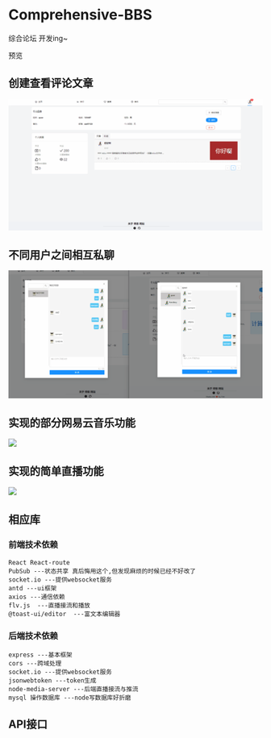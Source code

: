 # Comprehensive-BBS
综合论坛
开发ing~

预览

## 创建查看评论文章
![](./gif/动画.gif)

## 不同用户之间相互私聊
![](./gif/动画1.gif)
## 实现的部分网易云音乐功能
![](./gif/动画2.gif)
## 实现的简单直播功能
![](./gif/动画3.gif)

## 相应库
### 前端技术依赖 
    React React-route
    PubSub ---状态共享 真后悔用这个,但发现麻烦的时候已经不好改了
    socket.io ---提供websocket服务
    antd ---ui框架
    axios ---通信依赖
    flv.js  ---直播接流和播放
    @toast-ui/editor  ---富文本编辑器
### 后端技术依赖
    express ---基本框架
    cors ---跨域处理
    socket.io ---提供websocket服务
    jsonwebtoken ---token生成
    node-media-server ---后端直播接流与推流
    mysql 操作数据库 ---node写数据库好折磨

## API接口
